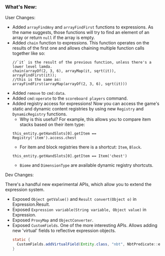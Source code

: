 ### What's New:

User Changes:

* Added `arrayFindAny` and `arrayFindFirst` functions to expressions. As the name suggests, those functions will try to find an element of an array or return `null` if the array is empty.
* Added `chain` function to expressions. This function operates on the results of the first one and allows chaining multiple function calls together like so:
  ```
  //`it` is the result of the previous function, unless there's a lower level lamda.
  chain(arrayOf(2, 3, 6), arrayMap(it, sqrt(it)), arrayFindFirst(it));
  //this is the same as:
  arrayFindFirst(arrayMap(arrayOf(2, 3, 6), sqrt(it)))
  ```
* Added `remove` to `cmd:data`.
* Added `cmd:operate` to the `scoreboard players` command.
* Added registry access for expressions! Now you can access the game's static and dynamic content registries by using new `Registry` and `DynamicRegistry` functions.
  * Why is this useful? For example, this allows you to compare item stacks based on their item type:
  ```
  this_entity.getHandSlots[0].getItem == Registry('item').access.chest
  ```
  * For item and block registries there is a shortcut: `Item`, `Block`.
  ```
  this_entity.getHandSlots[0].getItem == Item('chest')
  ```
  * `Biome` and `DimensionType` are available dynamic registry shortcuts.

Dev Changes:

There's a handful new experimental APIs, which allow you to extend the expression system.

* Exposed `Object getValue()` and `Result convert(Object o)` in Expression.Result.
* Exposed `Expression variable(String variable, Object value)` in Expression.
* Exposed `ProxyMap` and `ObjectConverter`.
* Exposed `CustomFields`. One of the more interesting APIs. Allows adding new 'virtual' fields to reflective expression objects.
  ```java
  static {
    CustomFields.addVirtualField(Entity.class, "nbt", NbtPredicate::entityToNbt);
  }
  ```